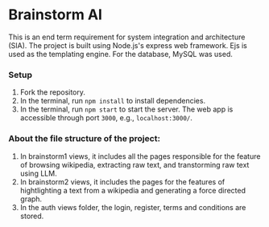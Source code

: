 # Brainstorm AI

This is an end term requirement for system integration and architecture (SIA). The project is built using Node.js's express web framework. Ejs is used as the templating engine. For the database, MySQL was used.

### Setup

1. Fork the repository.
2. In the terminal, run `npm install` to install dependencies.
3. In the terminal, run `npm start` to start the server. The web app is accessible through port `3000`, e.g., `localhost:3000/`.

### About the file structure of the project:

1.  In brainstorm1 views, it includes all the pages responsible for the feature of browsing wikipedia, extracting raw text, and transtorming raw text using LLM.
2.  In brainstorm2 views, it includes the pages for the features of hightlighting a text from a wikipedia and generating a force directed graph.
3.  In the auth views folder, the login, register, terms and conditions are stored.
